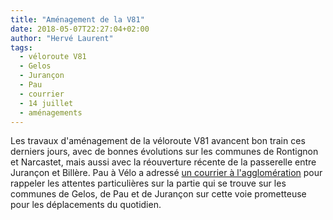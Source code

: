 ```yaml
---
title: "Aménagement de la V81"
date: 2018-05-07T22:27:04+02:00
author: "Hervé Laurent"
tags:
  - véloroute V81
  - Gelos
  - Jurançon
  - Pau
  - courrier
  - 14 juillet
  - aménagements
---
```


Les travaux d'aménagement de la véloroute V81 avancent bon train ces derniers
jours,  avec de bonnes évolutions sur les communes de Rontignon et Narcastet,
mais aussi avec la réouverture récente de la passerelle entre Jurançon et
Billère. Pau à Vélo a adressé [un courrier à
l'agglomération](2018-05-06-pau-a-velo-courrier-v81.pdf) pour rappeler les
attentes particulières sur la partie qui se trouve sur les communes de Gelos, de
Pau et de Jurançon sur cette voie prometteuse pour les déplacements du
quotidien.
